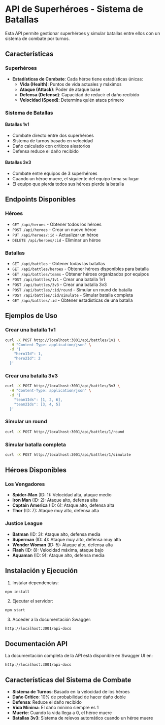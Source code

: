 # API de Superhéroes - Sistema de Batallas

Esta API permite gestionar superhéroes y simular batallas entre ellos con un sistema de combate por turnos.

## Características

### Superhéroes
- **Estadísticas de Combate**: Cada héroe tiene estadísticas únicas:
  - **Vida (Health)**: Puntos de vida actuales y máximos
  - **Ataque (Attack)**: Poder de ataque base
  - **Defensa (Defense)**: Capacidad de reducir el daño recibido
  - **Velocidad (Speed)**: Determina quién ataca primero

### Sistema de Batallas

#### Batallas 1v1
- Combate directo entre dos superhéroes
- Sistema de turnos basado en velocidad
- Daño calculado con críticos aleatorios
- Defensa reduce el daño recibido

#### Batallas 3v3
- Combate entre equipos de 3 superhéroes
- Cuando un héroe muere, el siguiente del equipo toma su lugar
- El equipo que pierda todos sus héroes pierde la batalla

## Endpoints Disponibles

### Héroes
- `GET /api/heroes` - Obtener todos los héroes
- `POST /api/heroes` - Crear un nuevo héroe
- `PUT /api/heroes/:id` - Actualizar un héroe
- `DELETE /api/heroes/:id` - Eliminar un héroe

### Batallas
- `GET /api/battles` - Obtener todas las batallas
- `GET /api/battles/heroes` - Obtener héroes disponibles para batalla
- `GET /api/battles/teams` - Obtener héroes organizados por equipos
- `POST /api/battles/1v1` - Crear una batalla 1v1
- `POST /api/battles/3v3` - Crear una batalla 3v3
- `POST /api/battles/:id/round` - Simular un round de batalla
- `POST /api/battles/:id/simulate` - Simular batalla completa
- `GET /api/battles/:id` - Obtener estadísticas de una batalla

## Ejemplos de Uso

### Crear una batalla 1v1
```bash
curl -X POST http://localhost:3001/api/battles/1v1 \
  -H "Content-Type: application/json" \
  -d '{
    "hero1Id": 1,
    "hero2Id": 2
  }'
```

### Crear una batalla 3v3
```bash
curl -X POST http://localhost:3001/api/battles/3v3 \
  -H "Content-Type: application/json" \
  -d '{
    "team1Ids": [1, 2, 6],
    "team2Ids": [3, 4, 5]
  }'
```

### Simular un round
```bash
curl -X POST http://localhost:3001/api/battles/1/round
```

### Simular batalla completa
```bash
curl -X POST http://localhost:3001/api/battles/1/simulate
```

## Héroes Disponibles

### Los Vengadores
- **Spider-Man** (ID: 1): Velocidad alta, ataque medio
- **Iron Man** (ID: 2): Ataque alto, defensa alta
- **Captain America** (ID: 6): Ataque alto, defensa alta
- **Thor** (ID: 7): Ataque muy alto, defensa alta

### Justice League
- **Batman** (ID: 3): Ataque alto, defensa media
- **Superman** (ID: 4): Ataque muy alto, defensa muy alta
- **Wonder Woman** (ID: 5): Ataque alto, defensa alta
- **Flash** (ID: 8): Velocidad máxima, ataque bajo
- **Aquaman** (ID: 9): Ataque alto, defensa media

## Instalación y Ejecución

1. Instalar dependencias:
```bash
npm install
```

2. Ejecutar el servidor:
```bash
npm start
```

3. Acceder a la documentación Swagger:
```
http://localhost:3001/api-docs
```

## Documentación API

La documentación completa de la API está disponible en Swagger UI en:
```
http://localhost:3001/api-docs
```

## Características del Sistema de Combate

- **Sistema de Turnos**: Basado en la velocidad de los héroes
- **Daño Crítico**: 10% de probabilidad de hacer daño doble
- **Defensa**: Reduce el daño recibido
- **Vida Mínima**: El daño mínimo siempre es 1
- **Muerte**: Cuando la vida llega a 0, el héroe muere
- **Batallas 3v3**: Sistema de relevos automático cuando un héroe muere 